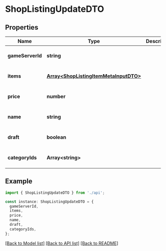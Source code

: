# ShopListingUpdateDTO

## Properties

| Name             | Type                                                                           | Description | Notes                             |
| ---------------- | ------------------------------------------------------------------------------ | ----------- | --------------------------------- |
| **gameServerId** | **string**                                                                     |             | [optional] [default to undefined] |
| **items**        | [**Array&lt;ShopListingItemMetaInputDTO&gt;**](ShopListingItemMetaInputDTO.md) |             | [optional] [default to undefined] |
| **price**        | **number**                                                                     |             | [optional] [default to undefined] |
| **name**         | **string**                                                                     |             | [optional] [default to undefined] |
| **draft**        | **boolean**                                                                    |             | [optional] [default to undefined] |
| **categoryIds**  | **Array&lt;string&gt;**                                                        |             | [optional] [default to undefined] |

## Example

```typescript
import { ShopListingUpdateDTO } from './api';

const instance: ShopListingUpdateDTO = {
  gameServerId,
  items,
  price,
  name,
  draft,
  categoryIds,
};
```

[[Back to Model list]](../README.md#documentation-for-models) [[Back to API list]](../README.md#documentation-for-api-endpoints) [[Back to README]](../README.md)
